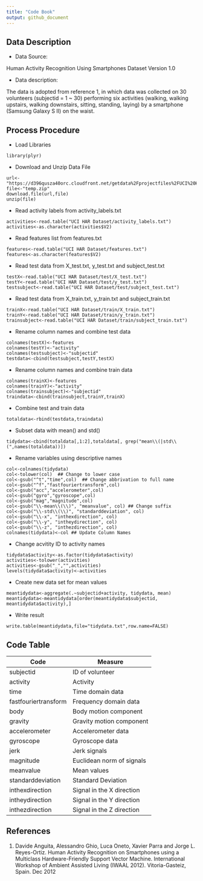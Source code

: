 ```yaml
---
title: "Code Book"
output: github_document
---
```


## Data Description

* Data Source: 

Human Activity Recognition Using Smartphones Dataset
Version 1.0

* Data description:

The data is adopted from reference 1, in which data was collected on 30 volunteers (subjectid = 1 ~ 30) performing six activities (walking, walking upstairs, walking downstairs, sitting, standing, laying) by a smartphone (Samsung Galaxy S II) on the waist. 

## Process Procedure

* Load Libraries
```
library(plyr)
```
* Download and Unzip Data File
```
url<-"https://d396qusza40orc.cloudfront.net/getdata%2Fprojectfiles%2FUCI%20HAR%20Dataset.zip"
file<-"temp.zip"
download.file(url,file)
unzip(file)
```
* Read activity labels from activity_labels.txt
```
activities<-read.table("UCI HAR Dataset/activity_labels.txt")
activities<-as.character(activities$V2)
```
* Read features list from features.txt
```
features<-read.table("UCI HAR Dataset/features.txt")
features<-as.character(features$V2)
```
* Read test data from X_test.txt, y_test.txt and subject_test.txt
```
testX<-read.table("UCI HAR Dataset/test/X_test.txt")
testY<-read.table("UCI HAR Dataset/test/y_test.txt")
testsubject<-read.table("UCI HAR Dataset/test/subject_test.txt")
```
* Read test data from X_train.txt, y_train.txt and subject_train.txt
```
trainX<-read.table("UCI HAR Dataset/train/X_train.txt")
trainY<-read.table("UCI HAR Dataset/train/y_train.txt")
trainsubject<-read.table("UCI HAR Dataset/train/subject_train.txt")
```
* Rename column names and combine test data
```
colnames(testX)<-features
colnames(testY)<-"activity"
colnames(testsubject)<-"subjectid"
testdata<-cbind(testsubject,testY,testX)
```
* Rename column names and combine train data
```
colnames(trainX)<-features
colnames(trainY)<-"activity"
colnames(trainsubject)<-"subjectid"
traindata<-cbind(trainsubject,trainY,trainX)
```
* Combine test and train data
```
totaldata<-rbind(testdata,traindata)
```
* Subset data with mean() and std()
```
tidydata<-cbind(totaldata[,1:2],totaldata[, grep("mean\\(|std\\(",names(totaldata))])
```
*  Rename variables using descriptive names
```
col<-colnames(tidydata)
col<-tolower(col)  ## Change to lower case
col<-gsub("^t","time",col)  ## Change abbrivation to full name
col<-gsub("^f","fastfouriertransform",col)
col<-gsub("acc","accelerometer",col)
col<-gsub("gyro","gyroscope",col)
col<-gsub("mag","magnitude",col)
col<-gsub("\\-mean\\(\\)", "meanvalue", col) ## Change suffix
col<-gsub("\\-std\\(\\)", "standarddeviation", col)
col<-gsub("\\-x", "inthexdirection", col)
col<-gsub("\\-y", "intheydirection", col)
col<-gsub("\\-z", "inthezdirection", col)
colnames(tidydata)<-col ## Update Column Names
```
* Change acvitity ID to activity names
```
tidydata$activity<-as.factor(tidydata$activity)
activities<-tolower(activities)
activities<-gsub("_","",activities)
levels(tidydata$activity)<-activities
```
* Create new data set for mean values
```
meantidydata<-aggregate(.~subjectid+activity, tidydata, mean)
meantidydata<-meantidydata[order(meantidydata$subjectid, meantidydata$activity),]
```
* Write result 
```
write.table(meantidydata,file="tidydata.txt",row.name=FALSE)
```

## Code Table

Code | Measure
------------- | -------------
subjectid | ID of volunteer 
activity | Activity 
time | Time domain data 
fastfouriertransform | Frequency domain data 
body | Body motion component
gravity | Gravity motion component
accelerometer | Accelerometer data
gyroscope | Gyroscope data
jerk | Jerk signals
magnitude | Euclidean norm of signals
meanvalue | Mean values
standarddeviation | Standard Deviation
inthexdirection | Signal in the X direction
intheydirection | Signal in the Y direction
inthezdirection | Signal in the Z direction

## References

1. Davide Anguita, Alessandro Ghio, Luca Oneto, Xavier Parra and Jorge L. Reyes-Ortiz. Human Activity Recognition on Smartphones using a Multiclass Hardware-Friendly Support Vector Machine. International Workshop of Ambient Assisted Living (IWAAL 2012). Vitoria-Gasteiz, Spain. Dec 2012
